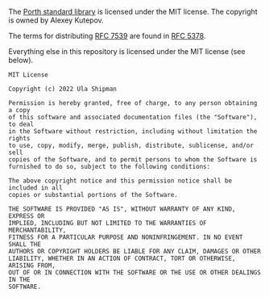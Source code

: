 The [Porth standard library](./std/) is licensed under the MIT license.
The copyright is owned by Alexey Kutepov.

The terms for distributing [RFC 7539](./res/chacha-rfc7539.txt) are found in
[RFC 5378](https://datatracker.ietf.org/doc/rfc5378/).

Everything else in this repository is licensed under the MIT license (see
below).

```
MIT License

Copyright (c) 2022 Ula Shipman

Permission is hereby granted, free of charge, to any person obtaining a copy
of this software and associated documentation files (the "Software"), to deal
in the Software without restriction, including without limitation the rights
to use, copy, modify, merge, publish, distribute, sublicense, and/or sell
copies of the Software, and to permit persons to whom the Software is
furnished to do so, subject to the following conditions:

The above copyright notice and this permission notice shall be included in all
copies or substantial portions of the Software.

THE SOFTWARE IS PROVIDED "AS IS", WITHOUT WARRANTY OF ANY KIND, EXPRESS OR
IMPLIED, INCLUDING BUT NOT LIMITED TO THE WARRANTIES OF MERCHANTABILITY,
FITNESS FOR A PARTICULAR PURPOSE AND NONINFRINGEMENT. IN NO EVENT SHALL THE
AUTHORS OR COPYRIGHT HOLDERS BE LIABLE FOR ANY CLAIM, DAMAGES OR OTHER
LIABILITY, WHETHER IN AN ACTION OF CONTRACT, TORT OR OTHERWISE, ARISING FROM,
OUT OF OR IN CONNECTION WITH THE SOFTWARE OR THE USE OR OTHER DEALINGS IN THE
SOFTWARE.
```
